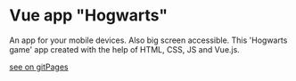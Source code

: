 # Vue app "Hogwarts"
An app for your mobile devices. Also big screen accessible. This 'Hogwarts game' app created with the help of HTML, CSS, JS and  Vue.js.

<a href="https://mariazakharova0805.github.io/Hogwarts_vueApp/" target="_blank">see on gitPages</a>

